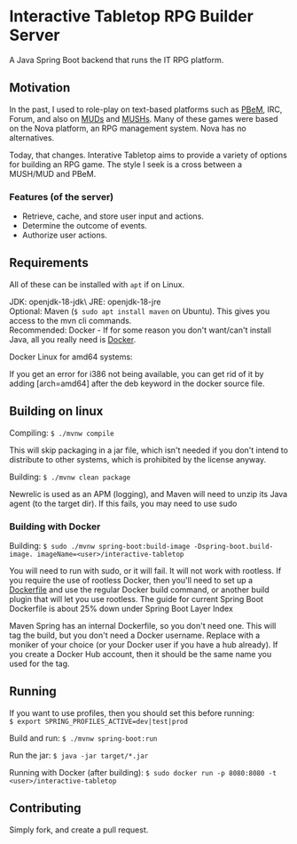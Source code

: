 # Interactive Tabletop RPG Builder Server
A Java Spring Boot backend that runs the IT RPG platform.

## Motivation

In the past, I used to role-play on text-based platforms such as 
[PBeM](https://en.wikipedia.org/wiki/Play-by-mail_game), IRC, Forum, and also on
[MUDs](https://en.wikipedia.org/wiki/MUD) and [MUSHs](https://en.wikipedia.org/wiki/MUSH). Many of
these games were based on the Nova platform, an RPG management system. Nova has no alternatives.

Today, that changes. Interative Tabletop aims to provide a variety of options for building an RPG 
game. The style I seek is a cross between a MUSH/MUD and PBeM.

### Features (of the server)

- Retrieve, cache, and store user input and actions.
- Determine the outcome of events.
- Authorize user actions.

## Requirements

All of these can be installed with `apt` if on Linux.

JDK: openjdk-18-jdk\ 
JRE: openjdk-18-jre \
Optional: Maven (`$ sudo apt install maven` on Ubuntu). This gives you access to the mvn cli 
commands.\
Recommended: Docker - If for some reason you don't want/can't install Java, all you really need 
is [Docker](https://docs.docker.com/engine/).

Docker Linux for amd64 systems:

If you get an error for i386 not being available, you can get rid of it by adding [arch=amd64] 
after the deb keyword in the docker source file.

## Building on linux

Compiling: `$ ./mvnw compile`

This will skip packaging in a jar file, which isn't needed if you don't intend to distribute to 
other systems, which is prohibited by the license anyway.

Building: `$ ./mvnw clean package`

Newrelic is used as an APM (logging), and Maven will need to unzip its Java agent (to the target 
dir).
If this fails, you may need to use sudo

### Building with Docker

Building: `$ sudo ./mvnw spring-boot:build-image -Dspring-boot.build-image.
imageName=<user>/interactive-tabletop`

You will need to run with sudo, or it will fail. It will not work with rootless. If you require 
the use of rootless Docker, then you'll need to set up a 
[Dockerfile](https://spring.io/guides/topicals/spring-boot-docker/) and use the regular Docker build
command, or another build plugin that will let you use rootless. The guide for current Spring Boot
Dockerfile is about 25% down under Spring Boot Layer Index

Maven Spring has an internal Dockerfile, so you don't need one. This will tag the build, but you 
don't need a Docker username. Replace <user> with a moniker of your choice (or your Docker user 
if you have a hub already). If you create a Docker Hub account, then it should be the same name 
you used for the tag.

## Running

If you want to use profiles, then you should set this before running:\
`$ export SPRING_PROFILES_ACTIVE=dev|test|prod`

Build and run: `$ ./mvnw spring-boot:run`

Run the jar: `$ java -jar target/*.jar`

Running with Docker (after building): `$ sudo docker run -p 8080:8080 -t 
<user>/interactive-tabletop`

## Contributing

Simply fork, and create a pull request.
